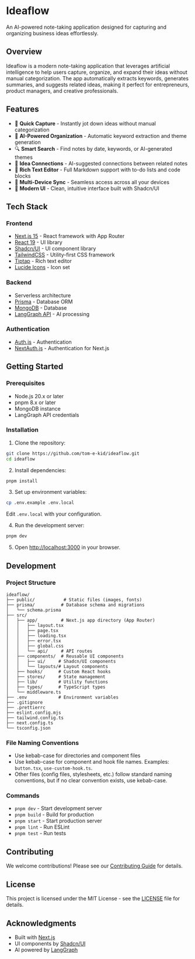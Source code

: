 # Ideaflow

An AI-powered note-taking application designed for capturing and organizing business ideas effortlessly.

## Overview

Ideaflow is a modern note-taking application that leverages artificial intelligence to help users capture, organize, and expand their ideas without manual categorization. The app automatically extracts keywords, generates summaries, and suggests related ideas, making it perfect for entrepreneurs, product managers, and creative professionals.

## Features

- 🚀 **Quick Capture** - Instantly jot down ideas without manual categorization
- 🤖 **AI-Powered Organization** - Automatic keyword extraction and theme generation
- 🔍 **Smart Search** - Find notes by date, keywords, or AI-generated themes
- 🔄 **Idea Connections** - AI-suggested connections between related notes
- 📝 **Rich Text Editor** - Full Markdown support with to-do lists and code blocks
- 📱 **Multi-Device Sync** - Seamless access across all your devices
- 🎨 **Modern UI** - Clean, intuitive interface built with Shadcn/UI

## Tech Stack

### Frontend

- [Next.js 15](https://nextjs.org/) - React framework with App Router
- [React 19](https://react.dev/) - UI library
- [Shadcn/UI](https://ui.shadcn.com/) - UI component library
- [TailwindCSS](https://tailwindcss.com/) - Utility-first CSS framework
- [Tiptap](https://tiptap.dev/) - Rich text editor
- [Lucide Icons](https://lucide.dev/) - Icon set

### Backend

- Serverless architecture
- [Prisma](https://www.prisma.io/) - Database ORM
- [MongoDB](https://www.mongodb.com/) - Database
- [LangGraph API](https://github.com/langchain-ai/langgraph) - AI processing

### Authentication

- [Auth.js](https://authjs.dev/) - Authentication
- [NextAuth.js](https://next-auth.js.org/) - Authentication for Next.js

## Getting Started

### Prerequisites

- Node.js 20.x or later
- pnpm 8.x or later
- MongoDB instance
- LangGraph API credentials

### Installation

1. Clone the repository:

```bash
git clone https://github.com/tom-e-kid/ideaflow.git
cd ideaflow
```

2. Install dependencies:

```bash
pnpm install
```

3. Set up environment variables:

```bash
cp .env.example .env.local
```

Edit `.env.local` with your configuration.

4. Run the development server:

```bash
pnpm dev
```

5. Open [http://localhost:3000](http://localhost:3000) in your browser.

## Development

### Project Structure

```
ideaflow/
├── public/           # Static files (images, fonts)
├── prisma/          # Database schema and migrations
│   └── schema.prisma
├── src/
│   ├── app/         # Next.js app directory (App Router)
│   │   ├── layout.tsx
│   │   ├── page.tsx
│   │   ├── loading.tsx
│   │   ├── error.tsx
│   │   ├── global.css
│   │   └── api/     # API routes
│   ├── components/  # Reusable UI components
│   │   ├── ui/     # Shadcn/UI components
│   │   └── layouts/# Layout components
│   ├── hooks/      # Custom React hooks
│   ├── stores/     # State management
│   ├── lib/        # Utility functions
│   ├── types/      # TypeScript types
│   └── middleware.ts
├── .env            # Environment variables
├── .gitignore
├── .prettierrc
├── eslint.config.mjs
├── tailwind.config.ts
├── next.config.ts
└── tsconfig.json
```

### File Naming Conventions

- Use kebab-case for directories and component files
- Use kebab-case for component and hook file names. Examples: `button.tsx`, `use-custom-hook.ts`.
- Other files (config files, stylesheets, etc.) follow standard naming conventions, but if no clear convention exists, use kebab-case.

### Commands

- `pnpm dev` - Start development server
- `pnpm build` - Build for production
- `pnpm start` - Start production server
- `pnpm lint` - Run ESLint
- `pnpm test` - Run tests

## Contributing

We welcome contributions! Please see our [Contributing Guide](CONTRIBUTING.md) for details.

## License

This project is licensed under the MIT License - see the [LICENSE](LICENSE) file for details.

## Acknowledgments

- Built with [Next.js](https://nextjs.org/)
- UI components by [Shadcn/UI](https://ui.shadcn.com/)
- AI powered by [LangGraph](https://github.com/langchain-ai/langgraph)
